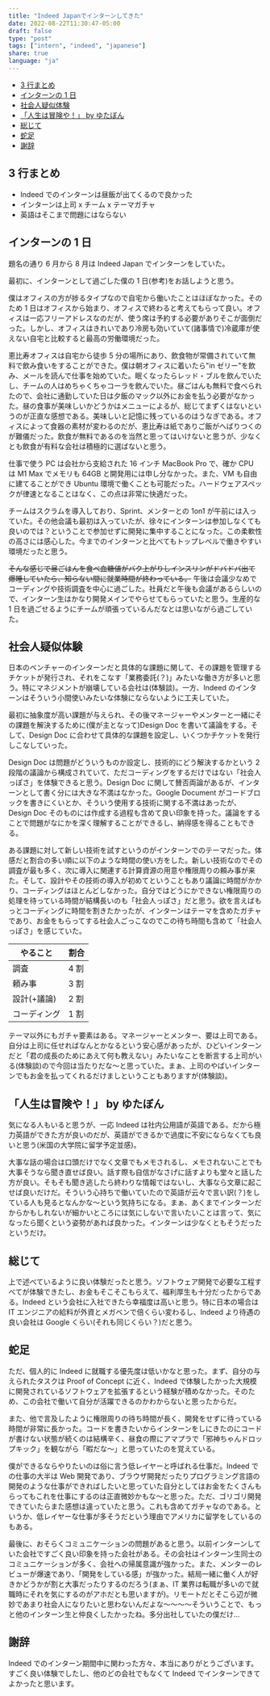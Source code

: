 ```yaml
---
title: "Indeed Japanでインターンしてきた"
date: 2022-08-22T11:30:47-05:00
draft: false
type: "post"
tags: ["intern", "indeed", "japanese"]
share: true
language: "ja"
---
```


- [3 行まとめ](#3-行まとめ)
- [インターンの 1 日](#インターンの-1-日)
- [社会人疑似体験](#社会人疑似体験)
- [「人生は冒険や！」 by ゆたぼん](#人生は冒険や-by-ゆたぼん)
- [総じて](#総じて)
- [蛇足](#蛇足)
- [謝辞](#謝辞)

## 3 行まとめ

- Indeed でのインターンは昼飯が出てくるので良かった
- インターンは上司 x チーム x テーマガチャ
- 英語はそこまで問題にはならない

## インターンの 1 日

題名の通り 6 月から 8 月は Indeed Japan でインターンをしていた。

最初に、インターンとして過ごした僕の 1 日(参考)をお話しようと思う。

僕はオフィスの方が捗るタイプなので自宅から働いたことはほぼなかった。そのため 1 日はオフィスから始まり、オフィスで終わると考えてもらって良い。オフィスは一応フリーアドレスなのだが、使う席は予約する必要がありそこが面倒だった。しかし、オフィスはきれいであり冷房も効いていて(諸事情で)冷蔵庫が使えない自宅と比較すると最高の労働環境だった。

恵比寿オフィスは自宅から徒歩 5 分の場所にあり、飲食物が常備されていて無料で飲み食いをすることができた。僕は朝オフィスに着いたら"in ゼリー"を飲み、メールを読んで仕事を始めていた。眠くなったらレッド・ブルを飲んでいたし、チームの人はめちゃくちゃコーラを飲んでいた。昼ごはんも無料で食べられたので、会社に通勤していた日は夕飯のマック以外にお金を払う必要がなかった。昼の食事が美味しいかどうかはメニューによるが、総じてまずくはないというのが正直な感想である。美味しいと記憶に残っているのはうなぎである。オフィスによって食器の素材が変わるのだが、恵比寿は紙でありご飯がへばりつくのが難儀だった。飲食が無料であるのを当然と思ってはいけないと思うが、少なくとも飲食が有料な会社は積極的に選ばないと思う。

仕事で使う PC は会社から支給された 16 インチ MacBook Pro で、確か CPU は M1 Max でメモリも 64GB と開発用には申し分なかった。また、VM も自由に建てることができ Ubuntu 環境で働くことも可能だった。ハードウェアスペックが律速となることはなく、この点は非常に快適だった。

チームはスクラムを導入しており、Sprint、メンターとの 1on1 が午前には入っていた。その他会議も最初は入っていたが、徐々にインターンは参加しなくても良いのでは？ということで参加せずに開発に集中することになった。この柔軟性の高さには感心した。今までのインターンと比べてもトップレベルで働きやすい環境だったと思う。

~~そんな感じで昼ごはんを食べ血糖値がバク上がりしインスリンがドバドバ出て爆睡していたら、知らない間に就業時間が終わっている。~~ 午後は会議少なめでコーディングや技術調査を中心に過ごした。社員だと午後も会議があるらしいので、インターン生はかなり開発メインでやらせてもらっていたと思う。生産的な 1 日を過ごせるようにチームが頑張っているんだなとは思いながら過ごしていた。

## 社会人疑似体験

日本のベンチャーのインターンだと具体的な課題に関して、その課題を管理するチケットが発行され、それをこなす「業務委託(？)」みたいな働き方が多いと思う。特にマネジメントが崩壊している会社は(体験談)。一方、Indeed のインターンはそういう小間使いみたいな体験にならないように工夫していた。

最初に抽象度が高い課題が与えられ、その後マネージャーやメンターと一緒にその課題を解決するために(僕が主となって)Design Doc を書いて議論をする。そして、Design Doc に合わせて具体的な課題を設定し、いくつかチケットを発行しこなしていった。

Design Doc は問題がどういうものか設定し、技術的にどう解決するかという 2 段階の議論から構成されていて、ただコーディングをするだけではない「社会人っぽさ」を体験できると思う。Design Doc に関して賛否両論があるが、インターンとして書く分には大きな不満はなかった。Google Document がコードブロックを書きにくいとか、そういう使用する技術に関する不満はあったが、Design Doc そのものには作成する過程も含めて良い印象を持った。議論をすることで問題がなにかを深く理解することができるし、納得感を得ることもできる。

ある課題に対して新しい技術を試すというのがインターンでのテーマだった。体感だと割合の多い順に以下のような時間の使い方をした。新しい技術なのでその調査が最も多く、次に導入に関連する計算資源の用意や権限周りの頼み事が来た。そして、設計やその技術の導入が初めてということもあり議論に時間がかかり、コーディングはほとんどしなかった。自分ではどうにかできない権限周りの処理を待っている時間が結構長いのも「社会人っぽさ」だと思う。欲を言えばもっとコーディングに時間を割きたかったが、インターンはテーマを含めたガチャであり、お金をもらってする社会人ごっこなのでこの待ち時間も含めて「社会人っぽさ」を感じていた。

| やること     | 割合 |
| ------------ | ---- |
| 調査         | 4 割 |
| 頼み事       | 3 割 |
| 設計(+議論)  | 2 割 |
| コーディング | 1 割 |

テーマ以外にもガチャ要素はある。マネージャーとメンター、要は上司である。自分は上司に任せればなんとかなるという安心感があったが、ひどいインターンだと「君の成長のためにあえて何も教えない」みたいなことを断言する上司がいる(体験談)ので今回は当たりだな〜と思っていた。まぁ、上司のやばいインターンでもお金を払ってくれるだけましということもありますが(体験談)。

## 「人生は冒険や！」 by ゆたぼん

気になる人もいると思うが、一応 Indeed は社内公用語が英語である。だから極力英語ができた方が良いのだが、英語ができるかで過度に不安にならなくても良いと思う(米国の大学院に留学予定並感)。

大事な話の場合は口頭だけでなく文章でもメモされるし、メモされないことでも大事そうなら聞き直せば良い。話す際も自信がなさげに話すよりも堂々と話した方が良い。そもそも聞き逃したら終わりな情報ではないし、大事なら文章に起こせば良いだけだ。そういう心持ちで働いていたので英語が云々で言い訳(？)をしている人も見るとなんかな〜という気持ちになる。まぁ、あくまでインターンだからかもしれないが細かいところには気にしないで言いたいことは言って、気になったら聞くという姿勢があれば良かった。インターンは少なくともそうだったというだけ。

## 総じて

上で述べているように良い体験だったと思う。ソフトウェア開発で必要な工程すべてが体験できたし、お金もそこそこもらえて、福利厚生も十分だったからである。Indeed という会社に入社できたら幸福度は高いと思う。特に日本の場合は IT エンジニアの給料が外資とメガベンで倍くらい変わるし、Indeed より待遇の良い会社は Google くらい(それも同じくらい？)だと思う。

## 蛇足

ただ、個人的に Indeed に就職する優先度は低いかなと思った。まず、自分の与えられたタスクは Proof of Concept に近く、Indeed で体験したかった大規模に開発されているソフトウェアを拡張するという経験が積めなかった。そのため、この会社で働いて自分が活躍できるのかわからないと思ったからだ。

また、他で言及したように権限周りの待ち時間が長く、開発をせずに待っている時間が非常に長かった。コードを書きたいからインターンをしにきたのにコードが書けない状態が続くのは結構辛く、昼食の際にアマプラで「邪神ちゃんドロップキック」を観ながら「暇だな〜」と思っていたのを覚えている。

僕ができるならやりたいのは俗に言う低レイヤーと呼ばれる仕事だ。Indeed での仕事の大半は Web 開発であり、ブラウザ開発だったりプログラミング言語の開発のような仕事ができればしたいと思っていた自分としてはお金をたくさんもらってもこれを仕事にするのは正直微妙かもな〜と思った。ただ、ゴリゴリ開発できていたらまた感想は違っていたと思う。これも含めてガチャなのである。というか、低レイヤーな仕事が多そうだという理由でアメリカに留学をしているのもある。

最後に、おそらくコミュニケーションの問題があると思う。以前インターンしていた会社ですごく良い印象を持った会社がある。その会社はインターン生同士のコミュニケーションが多く、会社への帰属意識が強かった。また、メンターのレビューが爆速であり、「開発をしている感」が強かった。結局一緒に働く人が好きかどうかが割と大事だったりするのだろう(まぁ、IT 業界は転職が多いので就職時にそれを気にするのがアホだとも思いますが)。リモートだとそこら辺が微妙であまり社会人になりたいと思わないんだよな〜〜〜〜そういうことで、もっと他のインターン生と仲良くしたかったね。多分出社していたの僕だけ...

## 謝辞

Indeed でのインターン期間中に関わった方々、本当にありがとうございます。すごく良い体験でしたし、他のどの会社でもなくて Indeed でインターンできてよかったと思います。
